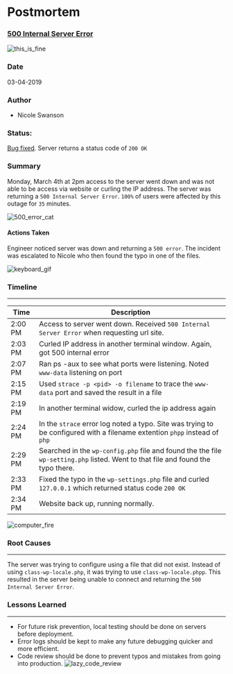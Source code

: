 # Postmortem
### [500 Internal Server Error](https://github.com/thenicopixie/holberton-system_engineering-devops/tree/master/0x17-web_stack_debugging_3)
![this_is_fine](https://www.dailydot.com/wp-content/uploads/6f2/bb/20130109-1022x512.png)

### Date
03-04-2019

### Author
- Nicole Swanson

### Status:
[Bug fixed](https://github.com/thenicopixie/holberton-system_engineering-devops/tree/master/0x17-web_stack_debugging_3). Server returns a status code of `200 OK`

### Summary
Monday, March 4th at 2pm access to the server went down and was not able to be access via website or curling the IP address. The server was returning a `500 Internal Server Error`. `100%` of users were affected by this outage for `35` minutes.

![500_error_cat](https://i.chzbgr.com/full/1999218944/h369E3AB7/)

#### Actions Taken
Engineer noticed server was down and returning a `500 error`. The incident was escalated to Nicole who then found the typo in one of the files.

![keyboard_gif](https://66.media.tumblr.com/b768bc4e59a3d9b7e7588b0492d739ab/tumblr_inline_o8e1osXLin1r2xhmf_500.gif)


### Timeline
---
Time | Description
-----|-------------
2:00 PM | Access to server went down. Received `500 Internal Server Error` when requesting url site.
2:03 PM | Curled IP address in another terminal window. Again, got 500 internal error
2:07 PM | Ran ps -aux to see what ports were listening. Noted `www-data` listening on port
2:15 PM | Used `strace -p <pid> -o filename` to trace the `www-data` port and saved the result in a file
2:19 PM | In another terminal widow, curled the ip address again
2:24 PM | In the `strace` error log noted a typo. Site was trying to be configured with a filename extention `phpp` instead of `php`
2:29 PM | Searched in the `wp-config.php` file and found the the file `wp-setting.php` listed. Went to that file and found the typo there.
2:33 PM | Fixed the typo in the `wp-settings.php` file and curled `127.0.0.1` which returned status code `200 OK`
2:34 PM | Website back up, running normally.

![computer_fire](https://media.giphy.com/media/AhjXalGPAfJg4/giphy.gif)

### Root Causes
---
The server was trying to configure using a file that did not exist. Instead of using `class-wp-locale.php`, it was trying to use `class-wp-locale.phpp`. This resulted in the server being unable to connect and returning the `500 Internal Server Error`.

### Lessons Learned
---
- For future risk prevention, local testing should be done on servers before deployment.
- Error logs should be kept to make any future debugging quicker and more efficient.
- Code review should be done to prevent typos and mistakes from going into production.
![lazy_code_review](https://image.slidesharecdn.com/webexpo-160923210924/95/how-to-successfully-grow-a-code-review-culture-61-638.jpg?cb=1476167539)
